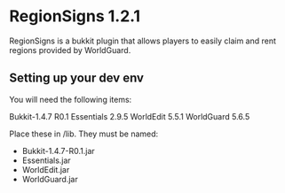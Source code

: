 RegionSigns 1.2.1
=================

RegionSigns is a bukkit plugin that allows players to easily claim and rent regions provided by WorldGuard.

Setting up your dev env
-----------------------

You will need the following items:

Bukkit-1.4.7 R0.1
Essentials 2.9.5
WorldEdit 5.5.1
WorldGuard 5.6.5

Place these in /lib. They must be named:
* Bukkit-1.4.7-R0.1.jar
* Essentials.jar
* WorldEdit.jar
* WorldGuard.jar
